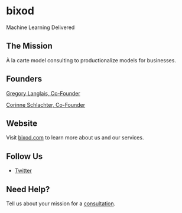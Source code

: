 # bixod

Machine Learning Delivered

## The Mission 

À la carte model consulting to productionalize models for businesses.

## Founders

[Gregory Langlais, Co-Founder](http://bixod.com/people/gregory-langlais)

[Corinne Schlachter, Co-Founder](https://bixod.com/people/corinne-schlachter)

## Website

Visit [bixod.com](https://bixod.com) to learn more about us and our services.

## Follow Us

- [Twitter](https://twitter.com/bixod_inc)

## Need Help?

Tell us about your mission for a [consultation](https://bixod.com/consult).
